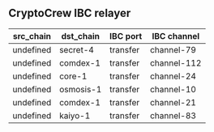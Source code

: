 ## CryptoCrew IBC relayer

| src_chain | dst_chain | IBC port | IBC channel |
| --------------- | --------------- | ------------ | -------------- |
| undefined | secret-4 | transfer | channel-79 |
| undefined | comdex-1 | transfer | channel-112 |
| undefined | core-1 | transfer | channel-24 |
| undefined | osmosis-1 | transfer | channel-10 |
| undefined | comdex-1 | transfer | channel-21 |
| undefined | kaiyo-1 | transfer | channel-83 |